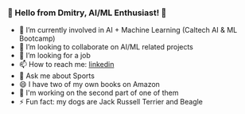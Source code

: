 ### 🚀 Hello from Dmitry, AI/ML Enthusiast! 👋

- 🌱 I’m currently involved in AI + Machine Learning (Caltech AI & ML Bootcamp) 
- 👯 I’m looking to collaborate on AI/ML related projects
- 🤔 I’m looking for a job
- 📫 How to reach me: [linkedin](https://www.linkedin.com/in/swimdog/)
- 💬 Ask me about Sports
- 😄 I have two of my own books on Amazon
- 🔭 I'm working on the second part of one of them
- ⚡ Fun fact: my dogs are Jack Russell Terrier and Beagle
